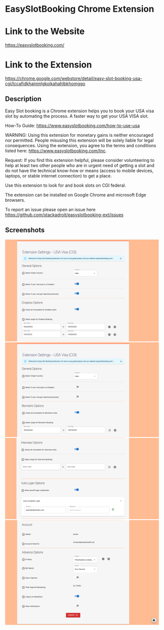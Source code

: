 # EasySlotBooking Chrome Extension

# Link to the Website
https://easyslotbooking.com/

# Link to the Extension
https://chrome.google.com/webstore/detail/easy-slot-booking-usa-cgi/lccafidkhajnmlgkoikahahlbkhomggo

## Description
Easy Slot booking is a Chrome extension helps you to book your USA visa slot by automating the process.
A faster way to get your USA VISA slot.

How-To Guide: https://www.easyslotbooking.com/how-to-use-usa

WARNING: Using this extension for monetary gains is neither encouraged nor permitted. People misusing this extension will be solely liable for legal consequences. Using the extension, you agree to the terms and conditions listed here: https://www.easyslotbooking.com/tnc.

Request: If you find this extension helpful, please consider volunteering to help at least two other people who are in urgent need of getting a slot and do not have the technical know-how or means (access to mobile devices, laptops, or stable internet connection) to get a place.

Use this extension to look for and book slots on CGI federal.

The extension can be installed on Google Chrome and microsoft Edge browsers.

To report an issue please open an issue here
https://github.com/stackadroit/easyslotbooking-ext/issues



## Screenshots
![Alt text](/screenshots/1.png?raw=true "Dropbox Options")
![Alt text](/screenshots/2.png?raw=true "Biometric Options ")
![Alt text](/screenshots/3.png?raw=true "Interview Options")
![Alt text](/screenshots/4.png?raw=true "Account Options")

